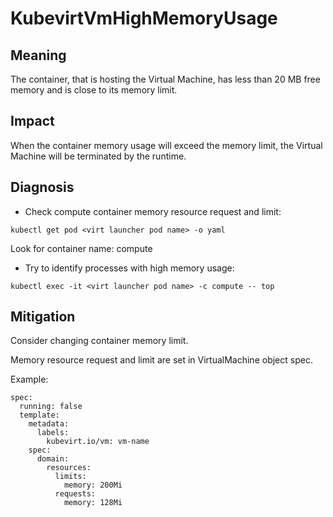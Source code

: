 # KubevirtVmHighMemoryUsage

## Meaning

The container, that is hosting the Virtual Machine, has less than 20 MB free memory and is close to its memory limit.

## Impact

When the container memory usage will exceed the memory limit, the Virtual Machine will be terminated by the runtime.

## Diagnosis

- Check compute container memory resource request and limit:
```
kubectl get pod <virt launcher pod name> -o yaml
```
Look for container name: compute

- Try to identify processes with high memory usage:
```
kubectl exec -it <virt launcher pod name> -c compute -- top
```

## Mitigation

Consider changing container memory limit.

Memory resource request and limit are set in VirtualMachine object spec.

Example:
```
spec:
  running: false
  template:
    metadata:
      labels:
        kubevirt.io/vm: vm-name
    spec:
      domain:
        resources:
          limits:
            memory: 200Mi
          requests:
            memory: 128Mi
```
